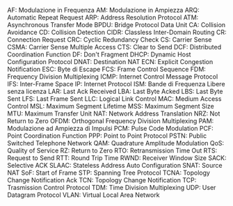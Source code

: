 AF: Modulazione in Frequenza
AM: Modulazione in Ampiezza
ARQ: Automatic Repeat Request
ARP: Address Resolution Protocol
ATM: Asynchronous Transfer Mode
BPDU: Bridge Protocol Data Unit
CA: Collision Avoidance
CD: Collision Detection
CIDR: Classless Inter-Domain Routing
CR: Connection Request
CRC: Cyclic Redundancy Check
CS: Carrier Sense
CSMA: Carrier Sense Multiple Access
CTS: Clear to Send
DCF: Distributed Coordination Function
DF: Don't Fragment
DHCP: Dynamic Host Configuration Protocol
DNAT: Destination NAT
ECN: Explicit Congestion Notification
ESC: Byte di Escape
FCS: Frame Control Sequence
FDM: Frequency Division Multiplexing
ICMP: Internet Control Message Protocol
IFS: Inter-Frame Space
IP: Internet Protocol
ISM: Bande di Frequenza Libere senza licenza
LAR: Last Ack Received
LBA: Last Byte Acked
LBS: Last Byte Sent
LFS: Last Frame Sent
LLC: Logical Link Control
MAC: Medium Access Control
MSL: Maximum Segment Lifetime
MSS: Maximum Segment Size
MTU: Maximum Transfer Unit
NAT: Network Address Translation
NRZ: Not Return to Zero
OFDM: Orthogonal Frequency Division Multiplexing
PAM: Modulazione ad Ampiezza di Impulsi
PCM: Pulse Code Modulation
PCF: Point Coordination Function
PPP: Point to Point Protocol
PSTN: Public Switched Telephone Network
QAM: Quadrature Amplitude Modulation
QoS: Quality of Service
RZ: Return to Zero
RTO: Retransmission Time Out
RTS: Request to Send
RTT: Round Trip Time
RWND: Receiver Window Size
SACK: Selective ACK
SLAAC: Stateless Address Auto Configuration
SNAT: Source NAT
SoF: Start of Frame
STP: Spanning Tree Protocol
TCNA: Topology Change Notification Ack
TCN: Topology Change Notification
TCP: Trasmission Control Protocol
TDM: Time Division Multiplexing
UDP: User Datagram Protocol
VLAN: Virtual Local Area Network